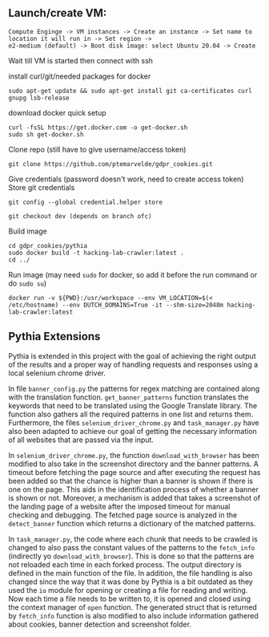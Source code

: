 ## Launch/create VM:
    Compute Enginge -> VM instances -> Create an instance -> Set name to location it will run in -> Set region ->
    e2-medium (default) -> Boot disk image: select Ubuntu 20.04 -> Create
 
 Wait till VM is started then connect with ssh
 

install curl/git/needed packages for docker

    sudo apt-get update && sudo apt-get install git ca-certificates curl gnupg lsb-release 

download docker quick setup

    curl -fsSL https://get.docker.com -o get-docker.sh
    sudo sh get-docker.sh

Clone repo (still have to give username/access token)

    git clone https://github.com/ptemarvelde/gdpr_cookies.git

Give credentials (password doesn't work, need to create access token)
Store git credentials

    git config --global credential.helper store

    git checkout dev (depends on branch ofc)

Build image

    cd gdpr_cookies/pythia
    sudo docker build -t hacking-lab-crawler:latest .
    cd ../

Run image (may need `sudo` for docker, so add it before the run command or do `sudo su`)

    docker run -v ${PWD}:/usr/workspace --env VM_LOCATION=$(< /etc/hostname) --env DUTCH_DOMAINS=True -it --shm-size=2048m hacking-lab-crawler:latest
    
## Pythia Extensions  
Pythia is extended in this project with the goal of achieving the right output of the results and a proper way of handling requests and responses using a local selenium chrome driver. 

In file `banner_config.py` the patterns for regex matching are contained along with the translation function. `get_banner_patterns` function translates the keywords that need to be translated using the Google Translate library. The function also gathers all the required patterns in one list and returns them.    
Furthermore, the files `selenium_driver_chrome.py` and `task_manager.py` have also been adapted to achieve our goal of getting the necessary information of all websites that are passed via the input.    

In `selenium_driver_chrome.py`, the function `download_with_browser` has been modified to also take in the screenshot directory and the banner patterns. A timeout before fetching the page source and after executing the request has been added so that the chance is higher than a banner is shown if there is one on the page. This aids in the identification process of whether a banner is shown or not. Moreover, a mechanism is added that takes a screenshot of the landing page of a website after the imposed timeout for manual checking and debugging. The fetched page source is analyzed in the `detect_banner` function which returns a dictionary of the matched patterns.    

In `task_manager.py`, the code where each chunk that needs to be crawled is changed to also pass the constant values of the patterns to the `fetch_info` (indirectly yo `download_with_browser`). This is done so that the patterns are not reloaded each time in each forked process. The output directory is defined in the main function of the file. In addition, the file handling is also changed since the way that it was done by Pythia is a bit outdated as they used the `io` module for opening or creating a file for reading and writing. Now each time a file needs to be written to, it is opened and closed using the context manager of `open` function. The generated struct that is returned by `fetch_info` function is also modified to also include information gathered about cookies, banner detection and screenshot folder.
